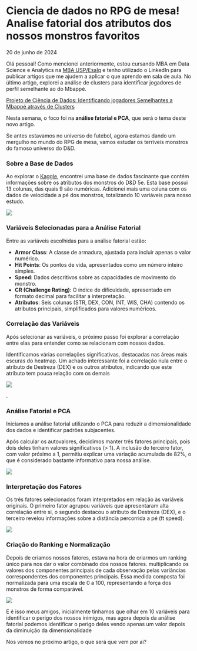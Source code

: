 # Ciencia de dados no RPG de mesa! Analise fatorial dos atributos dos nossos monstros favoritos

20 de junho de 2024

Olá pessoal! Como mencionei anteriormente, estou cursando MBA em Data Science e Analytics na  [MBA USP/Esalq](https://www.linkedin.com/school/mbauspesalq/)  e tenho utilizado o LinkedIn para publicar artigos que me ajudem a aplicar o que aprendo em sala de aula. No último artigo, explorei a análise de clusters para identificar jogadores de perfil semelhante ao do Mbappé.

[Projeto de Ciência de Dados: Identificando jogadores Semelhantes a Mbappé através de Clusters](https://www.linkedin.com/pulse/projeto-de-ci%2525C3%2525AAncia-dados-identificando-jogadores-estaiano-j%2525C3%2525BAnior-tgsaf/?trackingId=5tMQS0MYQv2d%2B4TsjyKMWw%3D%3D)

Nesta semana, o foco foi na  **análise fatorial e PCA**, que será o tema deste novo artigo.

Se antes estavamos no universo do futebol, agora estamos dando um mergulho no mundo do RPG de mesa, vamos estudar os terríveis monstros do famoso universo do D&D.

### Sobre a Base de Dados

Ao explorar o  [Kaggle](https://www.kaggle.com/datasets/jairohernandez/d-and-d-5e-monster-stats), encontrei uma base de dados fascinante que contém informações sobre os atributos dos monstros do D&D 5e. Esta base possui 13 colunas, das quais 9 são numéricas. Adicionei mais uma coluna com os dados de velocidade a pé dos monstros, totalizando 10 variáveis para nosso estudo.

![](https://media.licdn.com/dms/image/v2/D4D12AQGdHVIjz2Q1Sg/article-inline_image-shrink_1000_1488/article-inline_image-shrink_1000_1488/0/1718906288044?e=1734566400&v=beta&t=ftYmo077-wT8BIf3vbhMIQ-04cM2BVT5_CYl8OSiRkc)

### Variáveis Selecionadas para a Análise Fatorial

Entre as variáveis escolhidas para a análise fatorial estão:

-   **Armor Class**: A classe de armadura, ajustada para incluir apenas o valor numérico.
-   **Hit Points**: Os pontos de vida, apresentados como um número inteiro simples.
-   **Speed**: Dados descritivos sobre as capacidades de movimento do monstro.
-   **CR (Challenge Rating)**: O índice de dificuldade, apresentado em formato decimal para facilitar a interpretação.
-   **Atributos**: Seis colunas (STR, DEX, CON, INT, WIS, CHA) contendo os atributos principais, simplificados para valores numéricos.

### Correlação das Variáveis

Após selecionar as variáveis, o próximo passo foi explorar a correlação entre elas para entender como se relacionam com nossos dados.

Identificamos várias correlações significativas, destacadas nas áreas mais escuras do heatmap. Um achado interessante foi a correlação nula entre o atributo de Destreza (DEX) e os outros atributos, indicando que este atributo tem pouca relação com os demais

![](https://media.licdn.com/dms/image/v2/D4D12AQHqRtfLW8HjJg/article-inline_image-shrink_1500_2232/article-inline_image-shrink_1500_2232/0/1718903536105?e=1734566400&v=beta&t=xX1rLXiUSOEAjX_n0WSodspkX3h3LZTIFebBKCPsZK8)

.

### Análise Fatorial e PCA

Iniciamos a análise fatorial utilizando o PCA para reduzir a dimensionalidade dos dados e identificar padrões subjacentes.

Após calcular os autovalores, decidimos manter três fatores principais, pois dois deles tinham valores significativos (> 1). A inclusão do terceiro fator, com valor próximo a 1, permitiu explicar uma variação acumulada de 82%, o que é considerado bastante informativo para nossa análise.

![](https://media.licdn.com/dms/image/v2/D4D12AQFZOKYdOk9Olg/article-inline_image-shrink_1500_2232/article-inline_image-shrink_1500_2232/0/1718903551444?e=1734566400&v=beta&t=kYz-cxwKr54N9yYzN9tDhCSg--F2opSCvVlCHBv4MTE)

### Interpretação dos Fatores

Os três fatores selecionados foram interpretados em relação às variáveis originais. O primeiro fator agrupou variáveis que apresentaram alta correlação entre si, o segundo destacou o atributo de Destreza (DEX), e o terceiro revelou informações sobre a distância percorrida a pé (ft speed).

![](https://media.licdn.com/dms/image/v2/D4D12AQE0e6vfJLMKiA/article-inline_image-shrink_1500_2232/article-inline_image-shrink_1500_2232/0/1718905965072?e=1734566400&v=beta&t=AEd-sToZx3sc7BMVddEnNZtULrfSNB4yfc7pLnB5kmQ)

### Criação do Ranking e Normalização

Depois de criamos nossos fatores, estava na hora de criarmos um ranking único para nos dar o valor combinado dos nossos fatores. multiplicando os valores dos componentes principais de cada observação pelas variâncias correspondentes dos componentes principais. Essa medida composta foi normalizada para uma escala de 0 a 100, representando a força dos monstros de forma comparável.

![](https://media.licdn.com/dms/image/v2/D4D12AQFw3I9LzuXvcw/article-inline_image-shrink_1500_2232/article-inline_image-shrink_1500_2232/0/1718905986641?e=1734566400&v=beta&t=pFxYERlkiK5VlEUcWflPG8dzSXT4lDT4rvLppwIDclE)

E é isso meus amigos, inicialmente tinhamos que olhar em 10 variáveis para identificar o perigo dos nossos inimigos, mas agora depois da análise fatorial podemos identificar o perigo deles vendo apenas um valor depois da diminuição da dimensionalidade

Nos vemos no próximo artigo, o que será que vem por ai?

